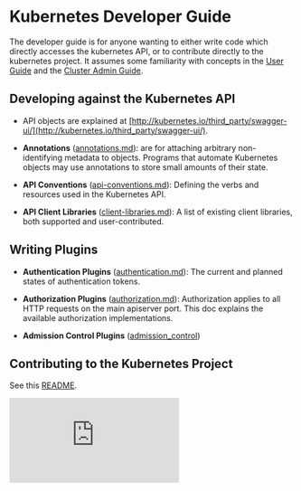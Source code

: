 # Kubernetes Developer Guide

The developer guide is for anyone wanting to either write code which directly accesses the
kubernetes API, or to contribute directly to the kubernetes project.
It assumes some familiarity with concepts in the [User Guide](http://releases.k8s.io/HEAD/docs/user-guide.md) and the [Cluster Admin
Guide](cluster-admin-guide.md).


## Developing against the Kubernetes API

* API objects are explained at [http://kubernetes.io/third_party/swagger-ui/](http://kubernetes.io/third_party/swagger-ui/).

* **Annotations** ([annotations.md](http://releases.k8s.io/HEAD/docs/annotations.md)): are for attaching arbitrary non-identifying metadata to objects.
  Programs that automate Kubernetes objects may use annotations to store small amounts of their state.

* **API Conventions** ([api-conventions.md](http://releases.k8s.io/HEAD/docs/api-conventions.md)):
  Defining the verbs and resources used in the Kubernetes API.

* **API Client Libraries** ([client-libraries.md](http://releases.k8s.io/HEAD/docs/client-libraries.md)):
  A list of existing client libraries, both supported and user-contributed.

## Writing Plugins

* **Authentication Plugins** ([authentication.md](http://releases.k8s.io/HEAD/docs/authentication.md)):
  The current and planned states of authentication tokens.

* **Authorization Plugins** ([authorization.md](http://releases.k8s.io/HEAD/docs/authorization.md)):
  Authorization applies to all HTTP requests on the main apiserver port.
  This doc explains the available authorization implementations.

* **Admission Control Plugins** ([admission_control](http://releases.k8s.io/HEAD/docs/design/admission_control.md))

## Contributing to the Kubernetes Project

See this [README](http://releases.k8s.io/HEAD/docs/../docs/devel/README.md).


[![Analytics](https://kubernetes-site.appspot.com/UA-36037335-10/GitHub/docs/developer-guide.md?pixel)]()
